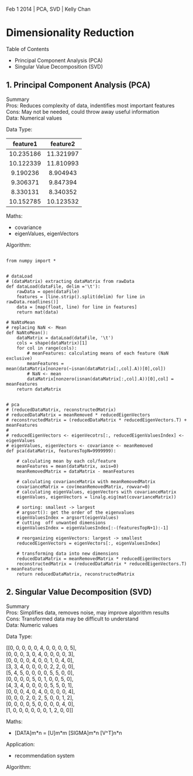 Feb 1 2014 | PCA, SVD | Kelly Chan
# Dimensionality Reduction

Table of Contents  
- Principal Component Analysis (PCA)
- Singular Value Decomposition (SVD) 

## 1. Principal Component Analysis (PCA)
Summary  
Pros: Reduces complexity of data, indentifies most important features  
Cons: May not be needed, could throw away useful information  
Data: Numerical values  

Data Type:  

| feature1   | feature2   |
|:----------:|:----------:|
| 10.235186	 | 11.321997  |
| 10.122339	 | 11.810993  |
| 9.190236	 | 8.904943   |
| 9.306371	 | 9.847394   |
| 8.330131	 | 8.340352   |
| 10.152785	 | 10.123532  |

Maths:  
- covariance
- eigenValues, eigenVectors

Algorithm:  
```

from numpy import *


# dataLoad
# (dataMatrix) extracting dataMatrix from rawData
def dataLoad(dataFile, delim ='\t'):
    rawData = open(dataFile)
    features = [line.strip().split(delim) for line in rawData.readlines()]
    data = [map(float, line) for line in features]
    return mat(data)

# NaNtoMean
# replacing NaN <- Mean
def NaNtoMean():
    dataMatrix = dataLoad(dataFile, '\t')
    cols = shape(dataMatrix)[1]
    for col in range(cols):
        # meanFeatures: calculating means of each feature (NaN exclusive)
        meanFeatures = mean(dataMatrix[nonzero(~isnan(dataMatrix[:,col].A))[0],col])
        # NaN <- mean
        dataMatrix[nonzero(isnan(dataMatrix[:,col].A))[0],col] = meanFeatures
    return dataMatrix


# pca
# (reducedDataMatrix, reconstructedMatrix)
# reducedDataMatrix = meanRemoved * reducedEigenVectors
# reconstructedMatrix = (reducedDataMatrix * reducedEigenVectors.T) + meanFeatures
#
# reducedEigenVectors <- eigenVecotrs[:, reducedEigenValuesIndex] <- eigenValues
# eigenValues, eigenVectors <- covariance <- meanRemoved
def pca(dataMatrix, featuresTopN=9999999):

    # calculating mean by each col/feature
    meanFeatures = mean(dataMatrix, axis=0)
    meanRemovedMatrix = dataMatrix - meanFeatures

    # calculating covarianceMatrix with meanRemovedMatrix
    covarianceMatrix = cov(meanRemovedMatrix, rowvar=0)
    # calculating eigenValues, eigenVectors with covarianceMatrix
    eigenValues, eigenVectors = linalg.eig(mat(covarianceMatrix))

    # sorting: smallest -> largest
    # argsort(): get the order of the eigenvalues
    eigenValuesIndex = argsort(eigenValues)
    # cutting  off unwanted dimensions
    eigenValuesIndex = eigenValuesIndex[:-(featuresTopN+1):-1]

    # reorganizing eigenVectors: largest -> smallest
    reducedEigenVectors = eigenVectors[:, eigenValuesIndex]

    # transforming data into new dimensions
    reducedDataMatrix = meanRemovedMatrix * reducedEigenVectors
    reconstructedMatrix = (reducedDataMatrix * reducedEigenVectors.T) + meanFeatures
    return reducedDataMatrix, reconstructedMatrix

```


## 2. Singular Value Decomposition (SVD)

Summary  
Pros: Simplifies data, removes noise, may improve algorithm results  
Cons: Transformed data may be difficult to understand  
Data: Numeric values  

Data Type:  

[[0, 0, 0, 0, 0, 4, 0, 0, 0, 0, 5],  
[0, 0, 0, 3, 0, 4, 0, 0, 0, 0, 3],  
[0, 0, 0, 0, 4, 0, 0, 1, 0, 4, 0],  
[3, 3, 4, 0, 0, 0, 0, 2, 2, 0, 0],  
[5, 4, 5, 0, 0, 0, 0, 5, 5, 0, 0],  
[0, 0, 0, 0, 5, 0, 1, 0, 0, 5, 0],  
[4, 3, 4, 0, 0, 0, 0, 5, 5, 0, 1],  
[0, 0, 0, 4, 0, 4, 0, 0, 0, 0, 4],  
[0, 0, 0, 2, 0, 2, 5, 0, 0, 1, 2],  
[0, 0, 0, 0, 5, 0, 0, 0, 0, 4, 0],  
[1, 0, 0, 0, 0, 0, 0, 1, 2, 0, 0]]  

Maths:  
- [DATA]m\*n = [U]m\*m  [SIGMA]m\*n   [V^T]n\*n

Application:  
- recommendation system

Algorithm:  

